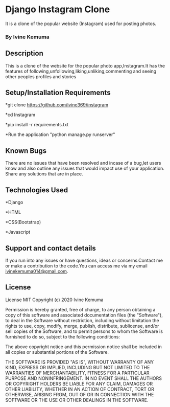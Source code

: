 # Django Instagram Clone

It is a clone of the popular website (Instagram) used for posting photos.

### By Ivine Kemuma

## Description
This is a clone of the website for the popular photo app,Instagram.It has the features of following,unfollowing,liking,unliking,commenting and seeing other peoples profiles and stories

## Setup/Installation Requirements
*git clone https://github.com/ivine369/instagram

*cd Instagram

*pip install -r requirements.txt

*Run the application "python manage.py runserver"

## Known Bugs
There are no issues that have  been resolved and incase of a bug,let users know and also outline any issues that would impact use of your application. Share any solutions that are in place.

## Technologies Used
*Django

*HTML 

*CSS(Bootstrap)

*Javascript

## Support and contact details
If you run into any issues or have questions, ideas or concerns.Contact me or make a contribution to the code.You can access me via my email ivinekemuma014@gmail.com.

## License
License
MIT Copyright (c) 2020 Ivine Kemuma

Permission is hereby granted, free of charge, to any person obtaining a copy of this software and associated documentation files (the "Software"), to deal in the Software without restriction, including without limitation the rights to use, copy, modify, merge, publish, distribute, sublicense, and/or sell copies of the Software, and to permit persons to whom the Software is furnished to do so, subject to the following conditions:

The above copyright notice and this permission notice shall be included in all copies or substantial portions of the Software.

THE SOFTWARE IS PROVIDED "AS IS", WITHOUT WARRANTY OF ANY KIND, EXPRESS OR IMPLIED, INCLUDING BUT NOT LIMITED TO THE WARRANTIES OF MERCHANTABILITY, FITNESS FOR A PARTICULAR PURPOSE AND NONINFRINGEMENT. IN NO EVENT SHALL THE AUTHORS OR COPYRIGHT HOLDERS BE LIABLE FOR ANY CLAIM, DAMAGES OR OTHER LIABILITY, WHETHER IN AN ACTION OF CONTRACT, TORT OR OTHERWISE, ARISING FROM, OUT OF OR IN CONNECTION WITH THE SOFTWARE OR THE USE OR OTHER DEALINGS IN THE SOFTWARE.